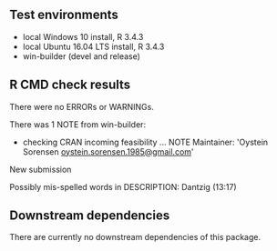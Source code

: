 ## Test environments
* local Windows 10 install, R 3.4.3
* local Ubuntu 16.04 LTS install, R 3.4.3
* win-builder (devel and release)

## R CMD check results
There were no ERRORs or WARNINGs.

There was 1 NOTE from win-builder:

* checking CRAN incoming feasibility ... NOTE
Maintainer: 'Oystein Sorensen <oystein.sorensen.1985@gmail.com>'

New submission

Possibly mis-spelled words in DESCRIPTION:
  Dantzig (13:17)
  

## Downstream dependencies
There are currently no downstream dependencies of this package.
